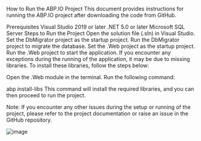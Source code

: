 How to Run the ABP.IO Project
This document provides instructions for running the ABP.IO project after downloading the code from GitHub.

Prerequisites
Visual Studio 2019 or later
.NET 5.0 or later
Microsoft SQL Server
Steps to Run the Project
Open the solution file (.sln) in Visual Studio.
Set the DbMigrator project as the startup project.
Run the DbMigrator project to migrate the database.
Set the .Web project as the startup project.
Run the .Web project to start the application.
If you encounter any exceptions during the running of the application, it may be due to missing libraries. To install these libraries, follow the steps below:

Open the .Web module in the terminal.
Run the following command:

abp install-libs
This command will install the required libraries, and you can then proceed to run the project.

Note: If you encounter any other issues during the setup or running of the project, please refer to the project documentation or raise an issue in the GitHub repository.

![image](https://user-images.githubusercontent.com/90168140/229070187-47e2bc10-c61b-4ced-b126-80cb51de5852.png)
